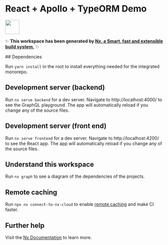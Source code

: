 # React + Apollo + TypeORM Demo

<a alt="Nx logo" href="https://nx.dev" target="_blank" rel="noreferrer"><img src="https://raw.githubusercontent.com/nrwl/nx/master/images/nx-logo.png" width="45"></a>

✨ **This workspace has been generated by [Nx, a Smart, fast and extensible build system.](https://nx.dev)** ✨

## Dependencies

Run `yarn install` in the root to install everything needed for the integrated monorepo.

## Development server (backend)

Run `nx serve backend` for a dev server. Navigate to http://localhost:4000/ to see the GraphQL playground. The app will automatically reload if you change any of the source files.

## Development server (front end)

Run `nx serve frontend` for a dev server. Navigate to http://localhost:4200/ to see the React app. The app will automatically reload if you change any of the source files.

## Understand this workspace

Run `nx graph` to see a diagram of the dependencies of the projects.

## Remote caching

Run `npx nx connect-to-nx-cloud` to enable [remote caching](https://nx.app) and make CI faster.

## Further help

Visit the [Nx Documentation](https://nx.dev) to learn more.
